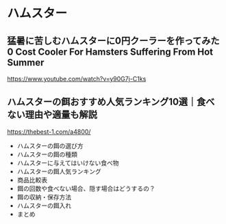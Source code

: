 
# ハムスター


## 猛暑に苦しむハムスターに0円クーラーを作ってみた 0 Cost Cooler For Hamsters Suffering From Hot Summer

https://www.youtube.com/watch?v=y90G7j-C1ks

## ハムスターの餌おすすめ人気ランキング10選｜食べない理由や適量も解説

https://thebest-1.com/a4800/  

- ハムスターの餌の選び方
- ハムスターの餌の種類
- ハムスターに与えてはいけない食べ物
- ハムスターの餌人気ランキング
- 商品比較表
- 餌の回数や食べない場合、隠す場合はどうするの？
- 餌の収納・保存方法
- ハムスターの餌入れ
- まとめ


